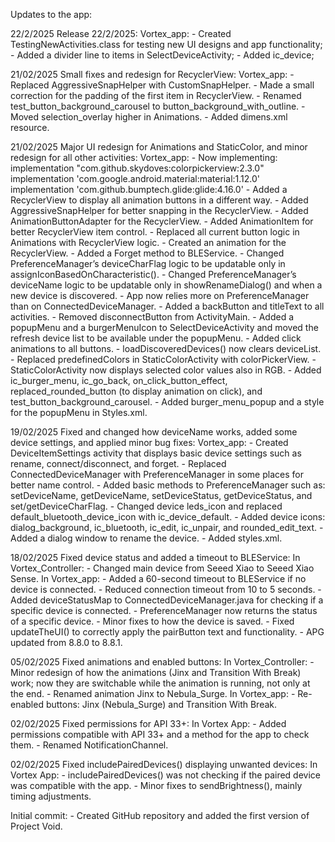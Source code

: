 Updates to the app:

22/2/2025
Release 22/2/2025:
    Vortex_app:
        - Created TestingNewActivities.class for testing new UI designs and app functionality;
        - Added a divider line to items in SelectDeviceActivity;
        - Added ic_device;

21/02/2025
Small fixes and redesign for RecyclerView:
    Vortex_app:
        - Replaced AggressiveSnapHelper with CustomSnapHelper.
        - Made a small correction for the padding of the first item in RecyclerView.
        - Renamed test_button_background_carousel to button_background_with_outline.
        - Moved selection_overlay higher in Animations.
        - Added dimens.xml resource.

21/02/2025
Major UI redesign for Animations and StaticColor, and minor redesign for all other activities:
    Vortex_app:
        - Now implementing:
              implementation "com.github.skydoves:colorpickerview:2.3.0"
              implementation 'com.google.android.material:material:1.12.0'
              implementation 'com.github.bumptech.glide:glide:4.16.0'
        - Added a RecyclerView to display all animation buttons in a different way.
        - Added AggressiveSnapHelper for better snapping in the RecyclerView.
        - Added AnimationButtonAdapter for the RecyclerView.
        - Added AnimationItem for better RecyclerView item control.
        - Replaced all current button logic in Animations with RecyclerView logic.
        - Created an animation for the RecyclerView.
        - Added a Forget method to BLEService.
        - Changed PreferenceManager’s deviceCharFlag logic to be updatable only in assignIconBasedOnCharacteristic().
        - Changed PreferenceManager’s deviceName logic to be updatable only in showRenameDialog() and when a new device is discovered.
        - App now relies more on PreferenceManager than on ConnectedDeviceManager.
        - Added a backButton and titleText to all activities.
        - Removed disconnectButton from ActivityMain.
        - Added a popupMenu and a burgerMenuIcon to SelectDeviceActivity and moved the refresh device list to be available under the popupMenu.
        - Added click animations to all buttons.
        - loadDiscoveredDevices() now clears deviceList.
        - Replaced predefinedColors in StaticColorActivity with colorPickerView.
        - StaticColorActivity now displays selected color values also in RGB.
        - Added ic_burger_menu, ic_go_back, on_click_button_effect, replaced_rounded_button (to display animation on click), and test_button_background_carousel.
        - Added burger_menu_popup and a style for the popupMenu in Styles.xml.

19/02/2025
Fixed and changed how deviceName works, added some device settings, and applied minor bug fixes:
    Vortex_app:
        - Created DeviceItemSettings activity that displays basic device settings such as rename, connect/disconnect, and forget.
        - Replaced ConnectedDeviceManager with PreferenceManager in some places for better name control.
        - Added basic methods to PreferenceManager such as: setDeviceName, getDeviceName, setDeviceStatus, getDeviceStatus, and set/getDeviceCharFlag.
        - Changed device leds_icon and replaced default_bluetooth_device_icon with ic_device_default.
        - Added device icons: dialog_background, ic_bluetooth, ic_edit, ic_unpair, and rounded_edit_text.
        - Added a dialog window to rename the device.
        - Added styles.xml.

18/02/2025
Fixed device status and added a timeout to BLEService:
    In Vortex_Controller:
        - Changed main device from Seeed Xiao to Seeed Xiao Sense.
    In Vortex_app:
        - Added a 60-second timeout to BLEService if no device is connected.
        - Reduced connection timeout from 10 to 5 seconds.
        - Added deviceStatusMap to ConnectedDeviceManager.java for checking if a specific device is connected.
        - PreferenceManager now returns the status of a specific device.
        - Minor fixes to how the device is saved.
        - Fixed updateTheUI() to correctly apply the pairButton text and functionality.
        - APG updated from 8.8.0 to 8.8.1.

05/02/2025
Fixed animations and enabled buttons:
    In Vortex_Controller:
        - Minor redesign of how the animations (Jinx and Transition With Break) work; now they are switchable while the animation is running, not only at the end.
        - Renamed animation Jinx to Nebula_Surge.
    In Vortex_app:
        - Re-enabled buttons: Jinx (Nebula_Surge) and Transition With Break.

02/02/2025
Fixed permissions for API 33+:
    In Vortex App:
        - Added permissions compatible with API 33+ and a method for the app to check them.
        - Renamed NotificationChannel.

02/02/2025
Fixed includePairedDevices() displaying unwanted devices:
    In Vortex App:
        - includePairedDevices() was not checking if the paired device was compatible with the app.
        - Minor fixes to sendBrightness(), mainly timing adjustments.

Initial commit:
    - Created GitHub repository and added the first version of Project Void.
